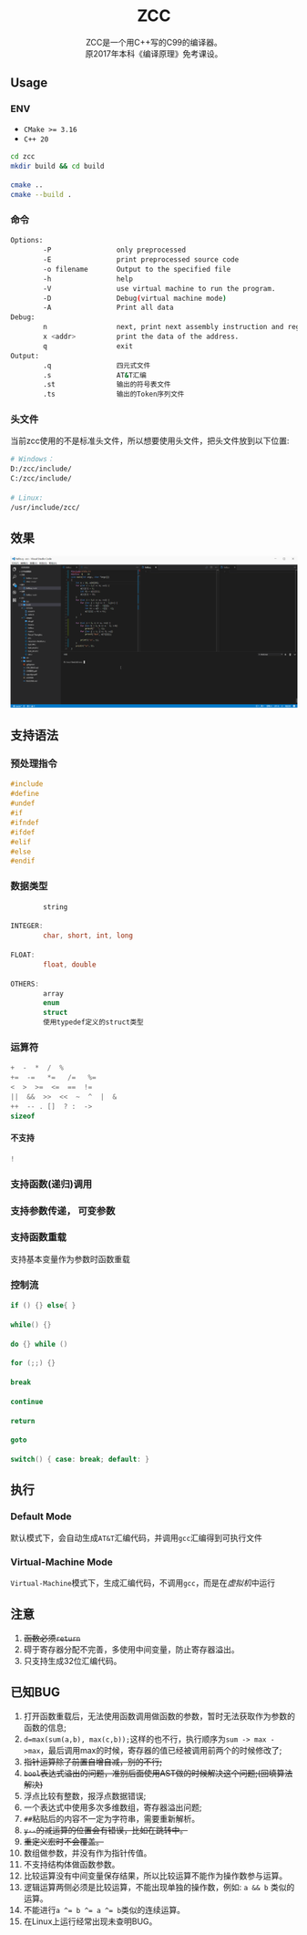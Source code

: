 <h1 align="center">ZCC</h1>

<p>
    <p align="center">
        ZCC是一个用C++写的C99的编译器。<br>
        原2017年本科《编译原理》免考课设。
    </p>
</p>

## Usage

### ENV

- `CMake >= 3.16`
- `C++ 20`

```bash
cd zcc 
mkdir build && cd build

cmake ..
cmake --build .
```

### 命令

```bash
Options:
        -P                only preprocessed
        -E                print preprocessed source code
        -o filename       Output to the specified file
        -h                help
        -V                use virtual machine to run the program.
        -D                Debug(virtual machine mode)
        -A                Print all data
Debug:
        n                 next, print next assembly instruction and register data.
        x <addr>          print the data of the address.
        q                 exit
Output:
        .q                四元式文件
        .s                AT&T汇编
        .st               输出的符号表文件
        .ts               输出的Token序列文件
```

### 头文件

当前zcc使用的不是标准头文件，所以想要使用头文件，把头文件放到以下位置:

```bash
# Windows：
D:/zcc/include/
C:/zcc/include/

# Linux:
/usr/include/zcc/
```

## 效果

![效果](/zcc.gif)

## 支持语法

### 预处理指令

```C
#include 
#define
#undef
#if
#ifndef
#ifdef
#elif
#else
#endif
```

### 数据类型

```C
        string

INTEGER:
        char, short, int, long 

FLOAT:
        float, double

OTHERS:
        array
        enum
        struct
        使用typedef定义的struct类型
```

### 运算符

```C
+  -  *  /  %
+=  -=   *=   /=   %=
<  >  >=  <=  ==  !=
||  &&  >>  <<  ~  ^  |  & 
++  -- . []  ? :  ->
sizeof
```

#### 不支持

```C
!
```

### 支持函数(递归)调用

### 支持参数传递， 可变参数

### 支持函数重载

支持基本变量作为参数时函数重载

### 控制流

```C
if () {} else{ }

while() {}

do {} while ()

for (;;) {}

break

continue

return

goto

switch() { case: break; default: } 
```

## 执行

### Default Mode

默认模式下，会自动生成`AT&T`汇编代码，并调用`gcc`汇编得到可执行文件

### Virtual-Machine Mode

`Virtual-Machine`模式下，生成汇编代码，不调用`gcc`，而是在*虚拟机*中运行

## 注意

1. ~~函数必须`return`~~
2. 碍于寄存器分配不完善，多使用中间变量，防止寄存器溢出。
3. 只支持生成32位汇编代码。

## 已知BUG

1. 打开函数重载后，无法使用函数调用做函数的参数，暂时无法获取作为参数的函数的信息;
2. `d=max(sum(a,b), max(c,b));`这样的也不行，执行顺序为`sum -> max ->max`，最后调用max的时候，寄存器的值已经被调用前两个的时候修改了;
3. ~~指针运算除了前置自增自减，别的不行;~~
4. ~~`bool`表达式溢出的问题，准别后面使用AST做的时候解决这个问题;(回填算法解决)~~
5. 浮点比较有整数，报浮点数据错误;
6. 一个表达式中使用多次多维数组，寄存器溢出问题;
7. `##`粘贴后的内容不一定为字符串，需要重新解析。
8. ~~`y--`的减运算的位置会有错误，比如在跳转中。~~
9. ~~重定义宏时不会覆盖。~~
10. 数组做参数，并没有作为指针传值。
11. 不支持结构体做函数参数。
12. 比较运算没有中间变量保存结果，所以比较运算不能作为操作数参与运算。
13. 逻辑运算两侧必须是比较运算，不能出现单独的操作数，例如: `a && b` 类似的运算。
14. 不能进行`a ^= b ^= a ^= b`类似的连续运算。
15. 在Linux上运行经常出现未查明BUG。
